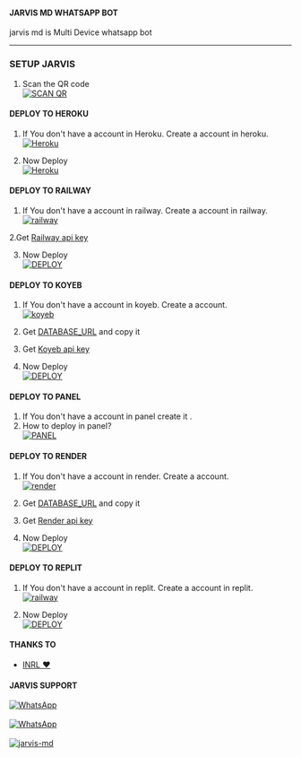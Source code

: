 #### JARVIS MD WHATSAPP BOT
jarvis md is Multi Device whatsapp bot
***

### SETUP JARVIS

1. Scan the QR code
    <br>
<a href='https://session-new.vercel.app/' target="_blank"><img alt='SCAN QR' src='https://img.shields.io/badge/Scan_qr-100000?style=for-the-badge&logo=scan&logoColor=white&labelColor=black&color=black'/></a>

#### DEPLOY TO HEROKU 

1. If You don't have a account in Heroku. Create a account in heroku.
    <br>
<a href='https://signup.heroku.com/' target="_blank"><img alt='Heroku' src='https://img.shields.io/badge/-Create-black?style=for-the-badge&logo=heroku&logoColor=white'/></a>

3. Now Deploy
    <br>
<a href='https://jarvis-qr.vercel.app/heroku' target="_blank"><img alt='Heroku' src='https://img.shields.io/badge/-Deploy-black?style=for-the-badge&logo=heroku&logoColor=white'/></a>


#### DEPLOY TO RAILWAY

1. If You don't have a account in railway. Create a account in railway.
    <br>
<a href='https://railway.app/login' target="_blank"><img alt='railway' src='https://img.shields.io/badge/-Create-black?style=for-the-badge&logo=railway&logoColor=white'/></a>

2.Get [Railway api key](https://railway.app/account/tokens)

3. Now Deploy
    <br>
<a href='https://jarvis-qr.vercel.app/railway' target="_blank"><img alt='DEPLOY' src='https://img.shields.io/badge/-DEPLOY-black?style=for-the-badge&logo=railway&logoColor=white'/></a>

#### DEPLOY TO KOYEB 

1. If You don't have a account in koyeb. Create a account.
    <br>
<a href='https://app.koyeb.com/auth/signup' target="_blank"><img alt='koyeb' src='https://img.shields.io/badge/-Create-black?style=for-the-badge&logo=koyeb&logoColor=white'/></a>

3. Get [DATABASE_URL](https://github.com/Loki-Xer/jarvis/wiki/Data-base-url) and copy it

4. Get [Koyeb api key](https://app.koyeb.com/settings/api)

2. Now Deploy
    <br>
<a href='https://jarvis-qr.vercel.app/koyeb' target="_blank"><img alt='DEPLOY' src='https://img.shields.io/badge/-DEPLOY-black?style=for-the-badge&logo=koyeb&logoColor=white'/></a>

#### DEPLOY TO PANEL

1. If You don't have a account in panel create it . 
2. How to deploy in panel?
    <br>
<a href='https://gist.github.com/IRON-M4N/2ab6496e34ec714682c7b6fb6ee86ca1' target="_blank"><img alt='PANEL' src='https://img.shields.io/badge/PANEL-100000?style=for-the-badge&logo=pterodactyl&logoColor=white&labelColor=black&color=black&logoSize=auto'/></a>

#### DEPLOY TO RENDER 

1. If You don't have a account in render. Create a account.
    <br>
<a href='https://dashboard.render.com/register' target="_blank"><img alt='render' src='https://img.shields.io/badge/-Create-black?style=for-the-badge&logo=render&logoColor=white'/></a>

3. Get [DATABASE_URL](https://github.com/Loki-Xer/jarvis/wiki/Data-base-url) and copy it

4. Get [Render api key](https://dashboard.render.com/u/settings#api-keys)


2. Now Deploy
    <br>
<a href='https://jarvis-qr.vercel.app/render' target="_blank"><img alt='DEPLOY' src='https://img.shields.io/badge/-DEPLOY-black?style=for-the-badge&logo=render&logoColor=white'/></a>
    
 
#### DEPLOY TO REPLIT 

 1. If You don't have a account in replit. Create a account in replit.
    <br>
<a href='https://replit.com/login' target="_blank"><img alt='railway' src='https://img.shields.io/badge/-Create-black?style=for-the-badge&logo=replit&logoColor=white'/></a>

2. Now Deploy
    <br>
<a href='https://jarvis-qr.vercel.app/replit' target="_blank"><img alt='DEPLOY' src='https://img.shields.io/badge/-DEPLOY-black?style=for-the-badge&logo=replit&logoColor=white'/></a>

#### THANKS TO
- [INRL ❤️](https://github.com/inrl-official) <br>

#### JARVIS SUPPORT 



<a href="https://whatsapp.com/channel/0029Va9dOax4o7qDb6pVvp34"><img alt="WhatsApp" src="https://img.shields.io/badge/-Whatsapp%20Channel-white?style=for-the-badge&logo=whatsapp&logoColor=black"/></a>
    <br>
<br>
<a href="https://chat.whatsapp.com/HCRUrl9kCvEL6v7OhmG5BR"><img alt="WhatsApp" src="https://img.shields.io/badge/WhatsApp-25D366?style=for-the-badge&logo=whatsapp&logoColor=white"/></a>
    <br>
<br>
<a href='https://github.com/IRON-M4N/Jarvis-MD-Plugins' target="_blank"><img alt='jarvis-md' src='https://img.shields.io/badge/EXPLUGIN-100000?style=for-the-badge&logo=scan&logoColor=white&labelColor=black&color=black'/></a>
